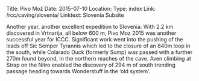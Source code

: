 Title: Pivo Mož
Date: 2015-07-10
Location:
Type: index
Link: /rcc/caving/slovenia/
Linktext: Slovenia Subsite

Another year, another excellent expedition to Slovenia. With 2.2 km discovered in Vrtnarija, all below 600 m, Pivo Moz 2015 was another successful year for ICCC. Significant work went into the pushing of the leads off Sic Semper Tyrannis which led to the closure of an 840m loop in the south, while Colarado Duck (formerly Sump) was passed with a further 270m found beyond, in the northern reaches of the cave. Aven climbing at Strap on the Nitro enabled the discovery of 294 m of south trending passage heading towards Wonderstuff in the ‘old system’.
